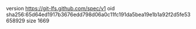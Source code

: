 version https://git-lfs.github.com/spec/v1
oid sha256:65d64ed1917b3676edd798d06a0c11fc191da5bea19e1b1a92f2d5fe53658929
size 1669
